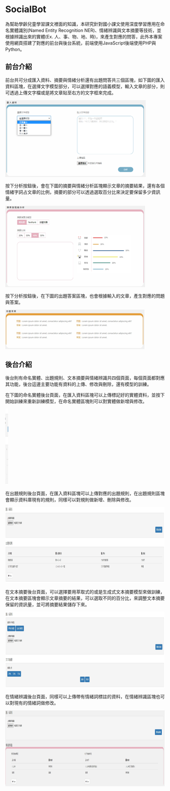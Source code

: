 # SocialBot

為幫助學齡兒童學習課文裡面的知識，本研究針對國小課文使用深度學習應用在命名實體識別(Named Entity Recognition NER)、情緒辨識與文本摘要等技術，並根據辨識出來的實體(Ex. 人、事、物、地、時)，來產生對應的問答，此外本專案使用網頁搭建了對應的前台與後台系統，前端使用JavaScript後端使用PHP與Python。

## 前台介紹
前台共可分成匯入資料、摘要與情緒分析還有出題問答共三個區塊，如下圖的匯入資料區塊，在選擇文字模型部分，可以選擇對應的語義模型，輸入文章的部分，則可透過上傳文字檔或是將文章貼至右方的文字框來完成。

<img width="444" height="243" src="/img/前台_匯入資料.png">

按下分析按鈕後，會在下圖的摘要與情緒分析區塊顯示文章的摘要結果，還有各個情緒字詞占文章的比例，摘要的部分可以透過選取百分比來決定要保留多少資訊量。

<img width="442" height="257" src="/img/前台_摘要與情緒分析.jpg">

按下分析按鈕後，在下圖的出題答案區塊，也會根據輸入的文章，產生對應的問題與答案。

<img width="440" height="125" src="/img/前台_出題答案.jpg">

## 後台介紹
後台則有命名實體、出題規則、文本摘要與情緒辨識共四個頁面，每個頁面都對應其功能，後台這邊主要功能有資料的上傳、修改與刪除，還有模型的訓練。

在下圖的命名實體後台頁面，在匯入資料區塊可以上傳標記好的實體資料，並按下開始訓練來重新訓練模型，在命名實體區塊則可以對實體做新增與修改。

<img width="9" height="240" src="/img/後台_命名實體.jpg">

在出題規則後台頁面，在匯入資料區塊可以上傳對應的出題規則，在出題規則區塊會顯示資料庫現有的規則，同樣可以對規則做新增、刪除與修改。

<img width="945" height="240" src="/img/後台_出題規則.jpg">

在文本摘要後台頁面，可以選擇要用萃取式的或是生成式文本摘要模型來做訓練，在文本摘要區塊會顯示文章摘要的結果，可以選取不同的百分比，來調整文本摘要保留的資訊量，並可將摘要結果儲存下來。

<img width="945" height="240" src="/img/後台_文本摘要.jpg">

在情緒辨識後台頁面，同樣可以上傳帶有情緒詞標註的資料，在情緒辨識區塊也可以對現有的情緒詞做修改。

<img width="945" height="240" src="/img/後台_情緒辨識.jpg">

